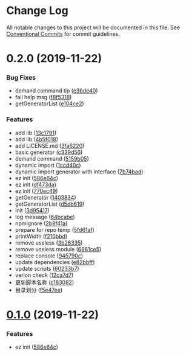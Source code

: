 # Change Log

All notable changes to this project will be documented in this file.
See [Conventional Commits](https://conventionalcommits.org) for commit guidelines.

# 0.2.0 (2019-11-22)


### Bug Fixes

* demand command tip ([e3bde40](https://github.com/ez-fe/ez/commit/e3bde40bd0da6800a0ba848ec1de93309d7420aa))
* fail help msg ([f8f5318](https://github.com/ez-fe/ez/commit/f8f5318ff1a27f2956dd051370607617e2490d3b))
* getGeneratorList ([e104ce2](https://github.com/ez-fe/ez/commit/e104ce2102df435c3fece6f56b4cdc0c70249b47))


### Features

* add lib ([13c1791](https://github.com/ez-fe/ez/commit/13c1791162d6a61d795d676ee4927bcbd492ab26))
* add lib ([4b5f018](https://github.com/ez-fe/ez/commit/4b5f0189a673041fd109367a6ed77ee90e86e99e))
* add LICENSE.md ([3fa6220](https://github.com/ez-fe/ez/commit/3fa6220f6563a893663d38f63da30e6dcdd79805))
* basic generator ([c339d56](https://github.com/ez-fe/ez/commit/c339d56f366cca90c38fd907756531bc2eca92a7))
* demand command ([5159b05](https://github.com/ez-fe/ez/commit/5159b0522e64a7088534c7a150ab8688b9447607))
* dynamic import ([1ccd40c](https://github.com/ez-fe/ez/commit/1ccd40c3137a7ec020c157341ee674ab865d89ce))
* dynamic import generator with interface ([7b74bad](https://github.com/ez-fe/ez/commit/7b74badcc6c47f0495c096de863f4bcd3ab893be))
* ez init ([586e64c](https://github.com/ez-fe/ez/commit/586e64c5e5f3bb84f09e47df412e270912096178))
* ez init ([df473da](https://github.com/ez-fe/ez/commit/df473da45f208b4eee2746a0b4e58927c5ffa7b0))
* ez init ([770ec49](https://github.com/ez-fe/ez/commit/770ec49ca45be16041aca8e0dc1ee4f76927e750))
* getGenerator ([1403834](https://github.com/ez-fe/ez/commit/1403834c2b7b9f02e91ea6c44c3422a28ba92fb7))
* getGeneratorList ([d5db619](https://github.com/ez-fe/ez/commit/d5db6192bea0cf8b36c2def199bcb9de22b5635c))
* init ([3d95417](https://github.com/ez-fe/ez/commit/3d9541710fffe94d0f27b1ecb656fb2fc8936845))
* log message ([64bcabe](https://github.com/ez-fe/ez/commit/64bcabea1982624bde25a44e2201bae3d3068059))
* npmignore ([2b8f41a](https://github.com/ez-fe/ez/commit/2b8f41aa2fa357b32b41b2369cc74e4de87646cf))
* prepare for repo temp ([5fd61af](https://github.com/ez-fe/ez/commit/5fd61afe4ce1da76c01351dd77b3b7eec09cb7c0))
* printWidth ([f210bbd](https://github.com/ez-fe/ez/commit/f210bbd803d8813bb0b586b67a055b846026fa7b))
* remove useless ([3b26335](https://github.com/ez-fe/ez/commit/3b2633511f9e47b34675d2f293bd61e47bff6d84))
* remove useless module ([6861ce5](https://github.com/ez-fe/ez/commit/6861ce58553022f03858be4ab16733e988f6127c))
* replace console ([945790c](https://github.com/ez-fe/ez/commit/945790c1af09a795f0403292ec660042ffe381cf))
* update dependencies ([e82bbff](https://github.com/ez-fe/ez/commit/e82bbffbb7e6eabe37da1dff269a47f0dec14faf))
* update scripts ([60233b7](https://github.com/ez-fe/ez/commit/60233b7fecec6c1ed3cc335bffb380b665e3298a))
* verion check ([12ca7d7](https://github.com/ez-fe/ez/commit/12ca7d7f22f370576e6bea6cc21c7735bf78e986))
* 更新脚本名称 ([c183082](https://github.com/ez-fe/ez/commit/c183082a5610a6da3cd699d379af0c196e28c638))
* 目录划分 ([f5e47ee](https://github.com/ez-fe/ez/commit/f5e47ee2fe453b6c89cb21b45a3b4b937f5e0201))





# [0.1.0](https://github.com/ez-fe/ez/compare/v0.1.1...v0.1.0) (2019-11-22)


### Features

* ez init ([586e64c](https://github.com/ez-fe/ez/commit/586e64c5e5f3bb84f09e47df412e270912096178))
